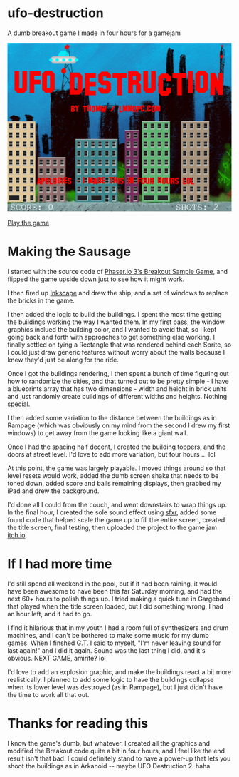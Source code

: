 # ufo-destruction
A dumb breakout game I made in four hours for a gamejam

![screenshot](https://github.com/ThomW/ufo-destruction/blob/master/screenshots/title.png?raw=true)

[Play the game](https://lmnopc.com/ufo/)

# Making the Sausage

I started with the source code of [Phaser.io 3's Breakout Sample Game](https://phaser.io/examples/v3/view/games/breakout/breakout), and flipped the game upside down just to see how it might work. 

I then fired up [Inkscape](https://inkscape.org/) and drew the ship, and a set of windows to replace the bricks in the game.  

I then added the logic to build the buildings. I spent the most time getting the buildings working the way I wanted them. In my first pass, the window graphics inclued the building color, and I wanted to avoid that, so I kept going back and forth with approaches to get something else working.  I finally settled on tying a Rectangle that was rendered behind each Sprite, so I could just draw generic features without worry about the walls because I knew they'd just be along for the ride.  

Once I got the buildings rendering, I then spent a bunch of time figuring out how to randomize the cities, and that turned out to be pretty simple - I have a blueprints array that has two dimensions - width and height in brick units and just randomly create buildings of different widths and heights. Nothing special.  

I then added some variation to the distance between the buildings as in Rampage (which was obviously on my mind from the second I drew my first windows) to get away from the game looking like a giant wall.  

Once I had the spacing half decent, I created the building toppers, and the doors at street level.  I'd love to add more variation, but four hours ... lol 

At this point, the game was largely playable. I moved things around so that level resets would work, added the dumb screen shake that needs to be toned down, added score and balls remaining displays, then grabbed my iPad and drew the background. 

I'd done all I could from the couch, and went downstairs to wrap things up. In the final hour, I created the sole sound effect using [sfxr](https://github.com/grimfang4/sfxr), added some found code that helped scale the game up to fill the entire screen, created the title screen, final testing, then uploaded the project to the game jam [itch.io](https://thomw.itch.io/ufo-destruction). 

# If I had more time

I'd still spend all weekend in the pool, but if it had been raining, it would have been awesome to have been this far Saturday morning, and had the next 60+ hours to polish things up.  I tried making a quick tune in Gargeband that played when the title screen loaded, but I did something wrong, I had an hour left, and it had to go.  

I find it hilarious that in my youth I had a room full of synthesizers and drum machines, and I can't be bothered to make some music for my dumb games. When I finshed G.T. I said to myself, "I'm never leaving sound for last again!" and I did it again. Sound was the last thing I did, and it's obvious. NEXT GAME, amirite? lol

I'd love to add an explosion graphic, and make the buildings react a bit more realistically. I planned to add some logic to have the buildings collapse when its lower level was destroyed (as in Rampage), but I just didn't have the time to work all that out.  

# Thanks for reading this

I know the game's dumb, but whatever. I created all the graphics and modified the Breakout code quite a bit in four hours, and I feel like the end result isn't that bad. I could definitely stand to have a power-up that lets you shoot the buildings as in Arkanoid -- maybe UFO Destruction 2.  haha

